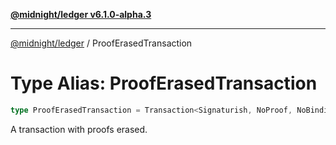 [**@midnight/ledger v6.1.0-alpha.3**](../README.md)

---

[@midnight/ledger](../globals.md) / ProofErasedTransaction

# Type Alias: ProofErasedTransaction

```ts
type ProofErasedTransaction = Transaction<Signaturish, NoProof, NoBinding>;
```

A transaction with proofs erased.
